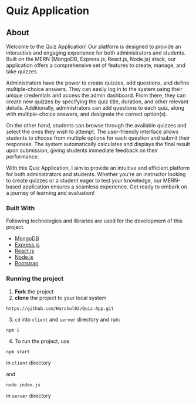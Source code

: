 # Quiz Application
## About
Welcome to the Quiz Application! Our platform is designed to provide an interactive and engaging experience for both administrators and students. Built on the MERN (MongoDB, Express.js, React.js, Node.js) stack, our application offers a comprehensive set of features to create, manage, and take quizzes.

Administrators have the power to create quizzes, add questions, and define multiple-choice answers. They can easily log in to the system using their unique credentials and access the admin dashboard. From there, they can create new quizzes by specifying the quiz title, duration, and other relevant details. Additionally, administrators can add questions to each quiz, along with multiple-choice answers, and designate the correct option(s).

On the other hand, students can browse through the available quizzes and select the ones they wish to attempt. The user-friendly interface allows students to choose from multiple options for each question and submit their responses. The system automatically calculates and displays the final result upon submission, giving students immediate feedback on their performance.

With this Quiz Application, I aim to provide an intuitive and efficient platform for both administrators and students. Whether you're an instructor looking to create quizzes or a student eager to test your knowledge, our MERN-based application ensures a seamless experience. Get ready to embark on a journey of learning and evaluation!

### Built With

Following technologies and libraries are used for the development of this project.

- [MongoDB](https://www.mongodb.com/)
- [Express.js](https://expressjs.com/)
- [React.js](https://reactjs.org/)
- [Node.js](https://nodejs.org/en)
- [Bootstrap](https://getbootstrap.com/)


### Running the project


1. **Fork** the project
2. **clone** the project to your local system
```
https://github.com/Harshul02/Quiz-App.git
```

3.  `cd` into `client` and `server` directory and run:

```
npm i
```

4. To run the project, use
```
npm start
```
in `client` directory

and
```
node index.js
```
in `server` directory

